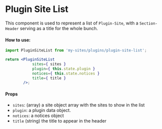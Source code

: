 # Plugin Site List

This component is used to represent a list of `Plugin-Site`, with a `Section-Header` serving as a title for the whole bunch.

#### How to use:

```jsx
import PluginSiteList from 'my-sites/plugins/plugin-site-list';

return <PluginSiteList
			sites={ sites }
			plugin={ this.state.plugin }
			notices={ this.state.notices }
			title={ title }
		/>;
```

#### Props

- `sites`: (array) a site object array with the sites to show in the list
- `plugin`: a plugin data object.
- `notices`: a notices object
- `title` (string) the title to appear in the header
